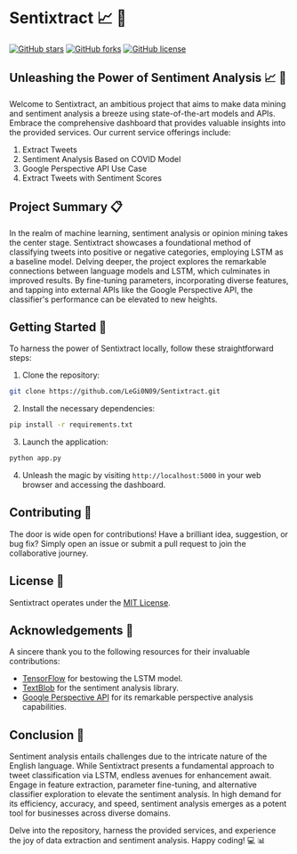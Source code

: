 # Sentixtract :chart_with_upwards_trend: :mag_right:

[![GitHub stars](https://img.shields.io/github/stars/LeGi0N09/Sentixtract)](https://github.com/LeGi0N09/Sentixtract/stargazers)
[![GitHub forks](https://img.shields.io/github/forks/LeGi0N09/Sentixtract)](https://github.com/LeGi0N09/Sentixtract/network)
[![GitHub license](https://img.shields.io/github/license/LeGi0N09/Sentixtract)](https://github.com/LeGi0N09/Sentixtract/blob/main/LICENSE)

## Unleashing the Power of Sentiment Analysis :chart_with_upwards_trend: :mag_right:

Welcome to Sentixtract, an ambitious project that aims to make data mining and sentiment analysis a breeze using state-of-the-art models and APIs. Embrace the comprehensive dashboard that provides valuable insights into the provided services. Our current service offerings include:

1. Extract Tweets
2. Sentiment Analysis Based on COVID Model
3. Google Perspective API Use Case
4. Extract Tweets with Sentiment Scores

## Project Summary :clipboard:

In the realm of machine learning, sentiment analysis or opinion mining takes the center stage. Sentixtract showcases a foundational method of classifying tweets into positive or negative categories, employing LSTM as a baseline model. Delving deeper, the project explores the remarkable connections between language models and LSTM, which culminates in improved results. By fine-tuning parameters, incorporating diverse features, and tapping into external APIs like the Google Perspective API, the classifier's performance can be elevated to new heights.

## Getting Started :rocket:

To harness the power of Sentixtract locally, follow these straightforward steps:

1. Clone the repository:

```bash
git clone https://github.com/LeGi0N09/Sentixtract.git
```

2. Install the necessary dependencies:

```bash
pip install -r requirements.txt
```

3. Launch the application:

```bash
python app.py
```

4. Unleash the magic by visiting `http://localhost:5000` in your web browser and accessing the dashboard.

## Contributing :handshake:

The door is wide open for contributions! Have a brilliant idea, suggestion, or bug fix? Simply open an issue or submit a pull request to join the collaborative journey.

## License :page_with_curl:

Sentixtract operates under the [MIT License](https://github.com/LeGi0N09/Sentixtract/blob/main/LICENSE).

## Acknowledgements :clap:

A sincere thank you to the following resources for their invaluable contributions:

- [TensorFlow](https://www.tensorflow.org/) for bestowing the LSTM model.
- [TextBlob](https://textblob.readthedocs.io/) for the sentiment analysis library.
- [Google Perspective API](https://www.perspectiveapi.com/) for its remarkable perspective analysis capabilities.

## Conclusion :raised_hands:

Sentiment analysis entails challenges due to the intricate nature of the English language. While Sentixtract presents a fundamental approach to tweet classification via LSTM, endless avenues for enhancement await. Engage in feature extraction, parameter fine-tuning, and alternative classifier exploration to elevate the sentiment analysis. In high demand for its efficiency, accuracy, and speed, sentiment analysis emerges as a potent tool for businesses across diverse domains.

Delve into the repository, harness the provided services, and experience the joy of data extraction and sentiment analysis. Happy coding! :computer: :bar_chart:
